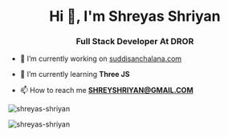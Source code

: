 <h1 align="center">Hi 👋, I'm Shreyas Shriyan</h1>
<h3 align="center">Full Stack Developer At DROR</h3>

- 🔭 I’m currently working on [suddisanchalana.com](https://suddisanchalana.com)

- 🌱 I’m currently learning **Three JS**

- 📫 How to reach me **SHREYSHRIYAN@GMAIL.COM**

<p align="left"><img  src="https://github-readme-stats.vercel.app/api/top-langs/?username=shreyas-shriyan&layout=compact&theme=radical" alt="shreyas-shriyan" /></p>

<p align="left"><img src="https://github-readme-stats.vercel.app/api?username=shreyas-shriyan&show_icons=true&theme=radical&count_private=true" alt="shreyas-shriyan" /></p>
